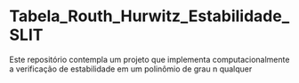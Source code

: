 # Tabela_Routh_Hurwitz_Estabilidade_SLIT
Este repositório contempla um projeto que implementa computacionalmente a verificação de estabilidade em um polinômio de grau n qualquer

